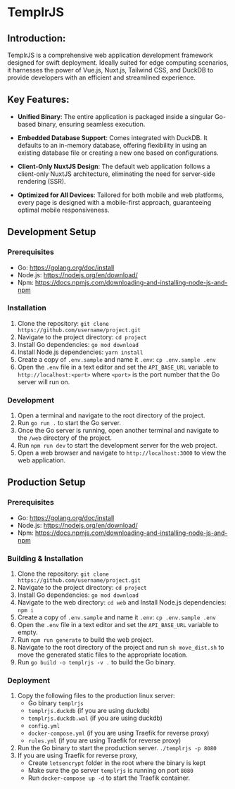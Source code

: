 # TemplrJS

## Introduction:
TemplrJS is a comprehensive web application development framework designed for swift deployment. Ideally suited for edge computing scenarios, it harnesses the power of Vue.js, Nuxt.js, Tailwind CSS, and DuckDB to provide developers with an efficient and streamlined experience.


## Key Features:  

- **Unified Binary**: The entire application is packaged inside a singular Go-based binary, ensuring seamless execution.
  
- **Embedded Database Support**: Comes integrated with DuckDB. It defaults to an in-memory database, offering flexibility in using an existing database file or creating a new one based on configurations.
  
- **Client-Only NuxtJS Design**: The default web application follows a client-only NuxtJS architecture, eliminating the need for server-side rendering (SSR).
  
- **Optimized for All Devices**: Tailored for both mobile and web platforms, every page is designed with a mobile-first approach, guaranteeing optimal mobile responsiveness.

## Development Setup

### Prerequisites

- Go: https://golang.org/doc/install
- Node.js: https://nodejs.org/en/download/
- Npm: https://docs.npmjs.com/downloading-and-installing-node-js-and-npm

### Installation

1. Clone the repository: `git clone https://github.com/username/project.git`
2. Navigate to the project directory: `cd project`
3. Install Go dependencies: `go mod download`
4. Install Node.js dependencies: `yarn install`
6. Create a copy of `.env.sample` and name it `.env`: `cp .env.sample .env`
7. Open the `.env` file in a text editor and set the `API_BASE_URL` variable to `http://localhost:<port>` where `<port>` is the port number that the Go server will run on.

### Development

1. Open a terminal and navigate to the root directory of the project.
2. Run `go run .` to start the Go server.
3. Once the Go server is running, open another terminal and navigate to the `/web` directory of the project.
4. Run `npm run dev` to start the development server for the web project.
5. Open a web browser and navigate to `http://localhost:3000` to view the web application.

## Production Setup

### Prerequisites

- Go: https://golang.org/doc/install
- Node.js: https://nodejs.org/en/download/
- Npm: https://docs.npmjs.com/downloading-and-installing-node-js-and-npm

### Building & Installation

1. Clone the repository: `git clone https://github.com/username/project.git`
2. Navigate to the project directory: `cd project`
3. Install Go dependencies: `go mod download`
4. Navigate to the web directory: `cd web` and Install Node.js dependencies: `npm i`
5. Create a copy of `.env.sample` and name it `.env`: `cp .env.sample .env`
6. Open the `.env` file in a text editor and set the `API_BASE_URL` variable to empty.
7. Run `npm run generate` to build the web project.
8. Navigate to the root directory of the project and run `sh move_dist.sh` to move the generated static files to the appropriate location.
9. Run `go build -o templrjs -v .` to build the Go binary.

### Deployment

1. Copy the following files to the production linux server:
    - Go binary `templrjs`
    - `templrjs.duckdb` (if you are using duckdb)   
    - `templrjs.duckdb.wal` (if you are using duckdb)
    - `config.yml`
    - `docker-compose.yml` (if you are using Traefik for reverse proxy)
    - `rules.yml` (if you are using Traefik for reverse proxy)
2. Run the Go binary to start the production server. `./templrjs -p 8080`
3. If you are using Traefik for reverse proxy, 
    - Create `letsencrypt` folder in the root where the binary is kept
    - Make sure the go server `templrjs` is running on port `8080`
    - Run `docker-compose up -d` to start the Traefik container.
